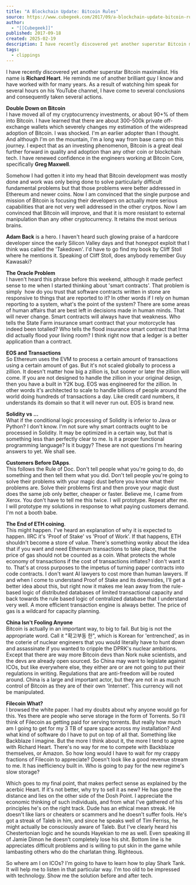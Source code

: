 ```yaml
---
title: "A Blockchain Update: Bitcoin Rules"
source: https://www.cubegeek.com/2017/09/a-blockchain-update-bitcoin-rules.html
author:
  - "[[Cubegeek]]"
published: 2017-09-18
created: 2025-02-19
description: I have recently discovered yet another superstar Bitcoin maximalist. His name is Richard Heart. He reminds me of another brilliant guy I know and have worked with for many years. As a result of watching him speak for several hours...
tags:
  - clippings
---
```

I have recently discovered yet another superstar Bitcoin maximalist. His name is **Richard Heart**. He reminds me of another brilliant guy I know and have worked with for many years. As a result of watching him speak for several hours on his YouTube channel, I have come to several conclusions and consequently taken several actions. 

**Double Down on Bitcoin**  
I have moved all of my cryptocurrency investments, or about 90+% of them into Bitcoin. I have learned that there are about 300-500k private off-exchange wallets which severely changes my estimation of the widespread adoption of Bitcoin. I was shocked. I'm an earlier adopter than I thought. And although I'm on the mountain, I'm a long way from base camp on this journey. I expect that as an investing phenomenon, Bitcoin is a great deal further forward in quality and adoption than any other coin or blockchain tech. I have renewed confidence in the engineers working at Bitcoin Core, specifically **Greg Maxwell**. 

Somehow I had gotten it into my head that Bitcoin development was mostly done and work was only being done to solve particularly difficult fundamental problems but that those problems were better addressed in Ethereum and newer coins. Now I am convinced that the single purpose and mission of Bitcoin is focusing their developers on actually more serious capabilities that are not very well addressed in the other crytpos. Now I am convinced that Bitcoin will improve, and that it is more resistant to external manipulation than any other cryptocurrency. It retains the most serious brains.

**Adam Back** is a hero. I haven't heard such glowing praise of a hardcore developer since the early Silicon Valley days and that honeypot exploit that I think was called the 'Takedown'. I'd have to go find my book by Cliff Stoll where he mentions it. Speaking of Cliff Stoll, does anybody remember Guy Kawasaki? 

**The Oracle Problem**  
I haven't heard this phrase before this weekend, although it made perfect sense to me when I started thinking about 'smart contracts'. That problem is simply  how do you trust that software contracts written in stone are responsive to things that are reported to it? In other words if I rely on human reporting to a system, what's the point of the system? There are some areas of human affairs that are best left in decisions made in human minds. That will never change. Smart contracts will always have that weakness. Who tells the State Farm insurance smart contract that your motorcycle has indeed been totalled? Who tells the flood insurance smart contract that Irma did actually flood your living room? I think right now that a ledger is a better application than a contract. 

**EOS and Transactions**  
So Ethereum uses the EVM to process a certain amount of transactions using a certain amount of gas. But it's not scaled globally to process a zillion. It doesn't matter how big a zillion is, but sooner or later the zillion will come. If you are not designed to handle the zillion in your original design, then you have a built in Y2K bug. EOS was engineered for the zillion. In other words it's architected to scale to handle billions of people around the world doing hundreds of transactions a day. Like credit card numbers, it understands its domain so that it will never run out. EOS is brand new.

**Solidity vs ...**  
What if the conditional logic processing of Solidity is inferior to Java or Python? I don't know. I'm not sure why smart contracts ought to be processed in Solidity. It may be optimized in a certain way, but that is something less than perfectly clear to me. Is it a proper functional programming language? Is it buggy? These are not questions I'm hearing answers to yet. We shall see.

**Customers Before DApps**.  
This follows the Rule of Doc. Don't tell people what you're going to do, do something and then tell them what you did. Don't tell people you're going to solve their problems with your magic dust before you know what their problems are. Solve their problems first and then prove your magic dust does the same job only better, cheaper or faster. Believe me, I came from Xerox. You don't have to tell me this twice. I will prototype. Repeat after me. I will prototype my solutions in response to what paying customers demand. I'm not a booth babe. 

**The End of ETH coining**.  
This might happen. I've heard an explanation of why it is expected to happen. IIRC it's 'Proof of Stake' vs 'Proof of Work'. If that happens, ETH shouldn't become a store of value. There's something wonky about the idea that if you want and need Ethereum transactions to take place, that the price of gas should not be counted as a coin. What protects the whole economy of transactions if the cost of transactions inflates? I don't want it to. That's at cross purposes to the impetus of turning paper contracts into code contracts. I don't want AI lawyers to cost more than human lawyers. If and when I come to understand Proof of Stake and its downsides, I'll get a better idea about this, but right now it makes me lean away from the rule-based logic of distributed databases of limited transactional capacity and back towards the rule based logic of centralized database that I understand very well. A more efficient transaction engine is always better. The price of gas is a wildcard for capacity planning. 

**China Isn't Fooling Anyone**  
Bitcoin is actually in an important way, to big to fail. But big is not the appropriate word. Call it "확고부동 한", which is Korean for 'entrenched', as in the coterie of nuclear engineers that you would literally have to hunt down and assassinate if you wanted to cripple the DPRK's nuclear ambitions. Except that there are way more Bitcoin devs than Nork nuke scientists, and the devs are already open sourced. So China may want to legislate against ICOs, but like everywhere else, they either are or are not going to put their regulations in writing. Regulations that are anti-freedom will be routed around. China is a large and important actor, but they are not in as much control of Bitcoin as they are of their own 'Internet'. This currency will not be manipulated.

**Filecoin What?**  
I browsed the white paper. I had my doubts about why anyone would go for this. Yes there are people who serve storage in the form of Torrents. So I'll think of Filecoin as getting paid for serving torrents. But really how much am I going to get for my 3 TB of spare space across my installation? And what kind of software do I have to put on top of all that. Something like Backblaze I imagine. But the more I think about it, the more I tend to agree with Richard Heart. There's no way for me to compete with Backblaze themselves, or Amazon. So how long would I have to wait for my crappy fractions of Filecoin to appreciate? Doesn't look like a good revenue stream to me. It has inefficiency built in. Who is going to pay for the new regime's slow storage?

Which goes to my final point, that makes perfect sense as explained by the acerbic Heart. If it's not better, why try to sell it as new? He has gone the distance and lies on the other side of the Dosh Point. I appreciate the economic thinking of such individuals, and from what I've gathered of his principles he's on the right track. Dude has an ethical mean streak. He doesn't like liars or cheaters or scammers and he doesn't suffer fools. He's got a streak of Taleb in him, and since he speaks well of Tim Ferriss, he might actually be consciously aware of Taleb. But I've clearly heard his Chestertonian logic and he sounds Hayekian to me as well. Even speaking ill of Jamie Dimon he doesn't completely lose his shit. Bottom line is he appreciates difficult problems and is willing to put skin in the game while lambasting others who do the charlatan thing. Righteous. 

So where am I on ICOs? I'm going to have to learn how to play Shark Tank. It will help me to listen in that particular way. I'm too old to be impressed with technology. Show me the solution before and after tech.